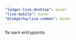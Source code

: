 ```yaml
---
"ledger-live-desktop": minor
"live-mobile": minor
"@ledgerhq/live-common": minor
---
```


fix earn entrypoints
